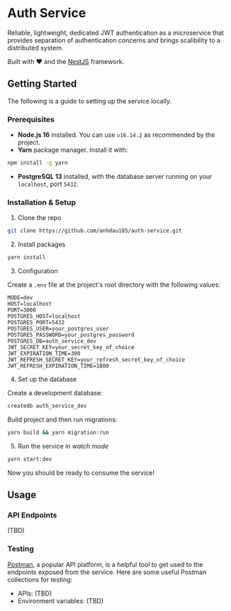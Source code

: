 # Auth Service

Reliable, lightweight, dedicated JWT authentication as a microservice that provides separation of authentication concerns and brings scalibility to a distributed system.

Built with ❤️ and the [NestJS](https://nestjs.com/) framework.

<!-- PROJECT SHIELDS - TBD -->

## Getting Started

The following is a guide to setting up the service locally.

### Prerequisites

- **Node.js 16** installed. You can use `v16.14.2` as recommended by the project.
- **Yarn** package manager. Install it with:

```sh
npm install -g yarn
```

- **PostgreSQL 13** installed, with the database server running on your `localhost`, port `5432`.

### Installation & Setup

1. Clone the repo

```sh
git clone https://github.com/anhdau185/auth-service.git
```

2. Install packages

```sh
yarn install
```

3. Configuration

Create a `.env` file at the project's root directory with the following values:

```
MODE=dev
HOST=localhost
PORT=3000
POSTGRES_HOST=localhost
POSTGRES_PORT=5432
POSTGRES_USER=your_postgres_user
POSTGRES_PASSWORD=your_postgres_password
POSTGRES_DB=auth_service_dev
JWT_SECRET_KEY=your_secret_key_of_choice
JWT_EXPIRATION_TIME=300
JWT_REFRESH_SECRET_KEY=your_refresh_secret_key_of_choice
JWT_REFRESH_EXPIRATION_TIME=1800
```

4. Set up the database

Create a development database:

```sh
createdb auth_service_dev
```

Build project and then run migrations:

```sh
yarn build && yarn migration:run
```

5. Run the service in _watch mode_

```sh
yarn start:dev
```

Now you should be ready to consume the service!

<!-- ## Alternative Setup: The Docker Way

This service can also run as a containerized application. In fact, this is the preferable way in which the service should be deployed and run in a production environment because of the portability (and many more advantages) that containers provide.

The following is an alternative setup guide using Docker containers.

(TBD) -->

## Usage

### API Endpoints

(TBD)

### Testing

[Postman](https://www.postman.com/), a popular API platform, is a helpful tool to get used to the endpoints exposed from the service. Here are some useful Postman collections for testing:

- APIs: (TBD)
- Environment variables: (TBD)

<!-- ## Roadmap

- [ ] Feature 1
- [ ] Feature 2
- [ ] Feature 3
    - [ ] Nested Feature

See the [open issues](https://github.com/github_username/repo_name/issues) for a full list of proposed features (and known issues).

## Contributing

Contributions are what make the open source community such an amazing place to learn, inspire, and create. Any contributions you make are **greatly appreciated**.

If you have a suggestion that would make this better, please fork the repo and create a pull request. You can also simply open an issue with the tag "enhancement".
Don't forget to give the project a star! Thanks again!

1. Fork the Project
2. Create your Feature Branch (`git checkout -b feature/AmazingFeature`)
3. Commit your Changes (`git commit -m 'Add some AmazingFeature'`)
4. Push to the Branch (`git push origin feature/AmazingFeature`)
5. Open a Pull Request

## Contact

Your Name - [@twitter_handle](https://twitter.com/twitter_handle) - email@email_client.com -->
